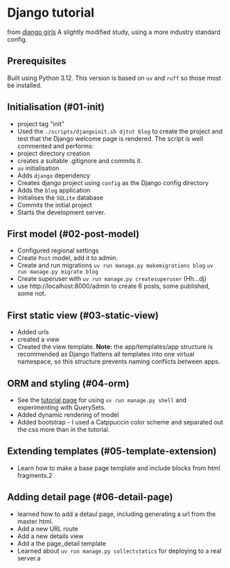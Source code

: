 # Django tutorial

from [django girls](https://tutorial.djangogirls.org/en/)
A slightly modified study, using a more industry standard config.
 
## Prerequisites
Built using Python 3.12. This version is based on `uv` and `ruff` so those most be installed.
 
## Initialisation (#01-init)

- project tag "init"
- Used the `./scripts/djangoinit.sh djtut blog` to create the project and test that the Django welcome page is rendered. The script is well commented and performs:
- project directory creation
- creates a suitable .gitignore and commits it.
- `uv` initialisation
- Adds `django` dependency
- Creates django project using `config` as the Django config directory
- Adds the `blog` application
- Initialises the `SQLite` database
- Commits the initial project
- Starts the development server.

## First model (#02-post-model)
- Configured regional settings
- Create `Post` model, add it to admin.
- Create and run migrations `uv run manage.py makemigrations blog` `uv run manage.py migrate blog`
- Create superuser with `uv run manage.py createsuperuser` (Hh...dj)
- use http://localhost:8000/admin to create 6 posts, some published, some not.

## First static view (#03-static-view)
- Added urls
- created a view
- Created the view template. **Note:** the app/templates/app structure is recommended as Django flattens all templates into one virtual namespace, so this structure prevents naming conflicts between apps.

## ORM and styling (#04-orm)
 - See the [tutorial page](https://tutorial.djangogirls.org/en/django_orm/) for using `uv run manage.py shell` and experimenting with QuerySets.
 - Added dynamic rendering of model
 - Added bootstrap - I used a Catppuccin color scheme and separated out the css more than in the tutorial.

## Extending templates (#05-template-extension)
 - Learn how to make a base page template and include blocks from html fragments.2
  
## Adding detail page (#06-detail-page)
 - learned how to add a detaul page, including generating a url from the master html.
 - Add a new URL route
 - Add a new details view
 - Add a the page_detail template
 - Learned about `uv run manage.py collectstatics` for deploying to a real server.a